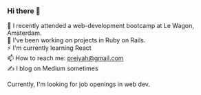 ### Hi there 👋

🔭 I recently attended a web-development bootcamp at Le Wagon, Amsterdam.<br>
🌱 I've been working on projects in Ruby on Rails.<br>
⚡  I'm currently learning React<br>
📫 How to reach me: preiyah@gmail.com<br>
✍️  I blog on Medium sometimes<br>

Currently, I'm looking for job openings in web dev.

<!--
**impriyashankar/impriyashankar** is a ✨ _special_ ✨ repository because its `README.md` (this file) appears on your GitHub profile.

Here are some ideas to get you started:

- 🔭 I’m currently working on ...
- 🌱 I’m currently learning ...
- 👯 I’m looking to collaborate on ...
- 🤔 I’m looking for help with ...
- 💬 Ask me about ...
- 📫 How to reach me: ...
- 😄 Pronouns: ...
- ⚡ Fun fact: ...
-->
